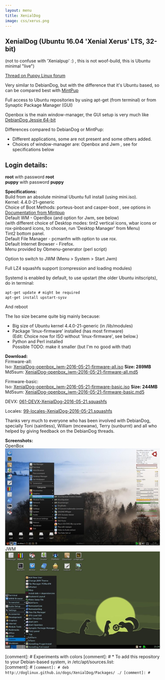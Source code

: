 ```yaml
---
layout: menu
title: XenialDog
image: css/xerus.png
---
```


## XenialDog (Ubuntu 16.04 'Xenial Xerus' LTS, 32-bit)
(not to confuse with 'Xenialpup' :) , this is not woof-build, this is Ubuntu minimal "live")

[Thread on Puppy Linux forum](http://murga-linux.com/puppy/viewtopic.php?t=106696)

Very similar to DebianDog, but with the difference that it's Ubuntu based, so can be compared best with [MintPup](zz04mintpup.html)

Full access to Ubuntu repositories by using apt-get (from terminal) or from Synaptic Package Manager (GUI)

Openbox is the main window-manager, the GUI setup is very much like [DebianDog Jessie 64-bit](zz02debiandog64.html)

Differences compared to DebianDog or MintPup:    
- Different applications, some are not present and some others added.    
- Choices of window-manager are: Openbox and Jwm , see for specifications below    

## Login details:    
**root** with password **root**        
**puppy** with password **puppy**    

**Specifications:**    
Build from an absolute minimal Ubuntu full install (using mini.iso).    
Kernel: 4.4.0-21-generic    
Choice of Boot Methods: porteus-boot and casper-boot , see options in [Documentation from Mintpup](https://github.com/MintPup/MintPup-Trusty/wiki/Boot-methods)    
Default WM - OpenBox (and option for Jwm, see below)    
(with different choice of Desktop modes: tint2 vertical icons, wbar icons or rox-pinboard icons, to choose, run 'Desktop Manager' from Menu)    
Tint2 bottom panel.       
Default File Manager - pcmanfm with option to use rox.    
Default Internet Browser - Firefox.    
Menu provided by Obmenu-generator (perl script)    
 
Option to switch to JWM (Menu > System > Start Jwm)    

Full LZ4 squashfs support (compression and loading modules)    

Systemd is enabled by default, to use upstart (the older Ubuntu initscripts), do in terminal:
    
```
apt-get update # might be required    
apt-get install upstart-sysv
```    
And reboot    

The Iso size became quite big mainly because:    
- Big size of Ubuntu kernel 4.4.0-21-generic (in /lib/modules)    
- Package 'linux-firmware' installed (has most firmware)    
(Edit: Choice now for ISO without 'linux-firmware', see below.)    
- Python and Perl installed    
Possible TODO: make it smaller (but I'm no good with that)    

**Download:**        
Firmware-all:    
Iso: [XenialDog-openbox_jwm-2016-05-21-firmware-all.iso](https://googledrive.com/host/0ByBgCDlZZ8K5bUsxVnhCTkhoZDA/XenialDog/XenialDog-openbox_jwm-2016-05-21-firmware-all.iso) **Size: 289MB**        
Md5sum: [XenialDog-openbox_jwm-2016-05-21-firmware-all.md5](https://googledrive.com/host/0ByBgCDlZZ8K5bUsxVnhCTkhoZDA/XenialDog/XenialDog-openbox_jwm-2016-05-21-firmware-all.md5)

Firmware-basic:    
Iso: [XenialDog-openbox_jwm-2016-05-21-firmware-basic.iso](https://googledrive.com/host/0ByBgCDlZZ8K5bUsxVnhCTkhoZDA/XenialDog/XenialDog-openbox_jwm-2016-05-21-firmware-basic.iso) **Size: 244MB**        
Md5sum: [XenialDog-openbox_jwm-2016-05-21-firmware-basic.md5](https://googledrive.com/host/0ByBgCDlZZ8K5bUsxVnhCTkhoZDA/XenialDog/XenialDog-openbox_jwm-2016-05-21-firmware-basic.md5)        

DEVX: [061-DEVX-XenialDog-2016-05-21.squashfs](https://googledrive.com/host/0ByBgCDlZZ8K5YlNRZGlnbDFLY3c/Extra-Modules/061-DEVX-XenialDog-2016-05-21.squashfs)    

Locales: [99-locales-XenialDog-2016-05-21.squashfs](https://googledrive.com/host/0ByBgCDlZZ8K5YlNRZGlnbDFLY3c/Extra-Modules/99-locales-XenialDog-2016-05-21.squashfs)      

Thanks very much to everyone who has been involved with DebianDog, specially Toni (saintless), William (mcewanw), Terry (sunburnt) and all who helped by giving feedback on the DebianDog threads.


**Screenshots:**    
OpenBox    
![OpenBox](images/xendog_openbox.jpg)    
JWM      
![JWM](images/xendog_jwm.jpg) 






[comment]: #  Experiments with colors
[comment]: # * To add this repository to your Debian-based system, in /etc/apt/sources.list:   
[comment]: # ```
[comment]: # deb http://doglinux.github.io/dogs/XenialDog/Packages/ ./
[comment]: # ```


